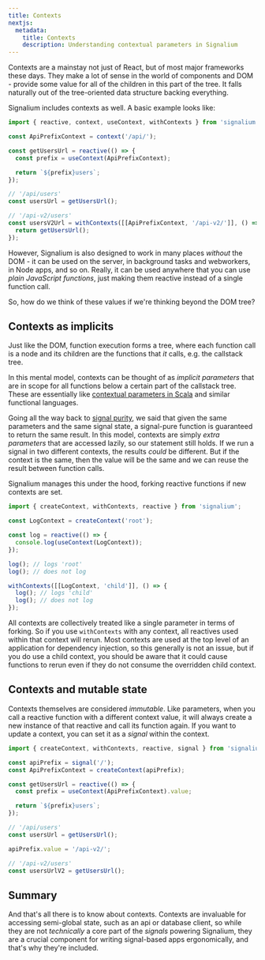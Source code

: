 ```yaml
---
title: Contexts
nextjs:
  metadata:
    title: Contexts
    description: Understanding contextual parameters in Signalium
---
```


Contexts are a mainstay not just of React, but of most major frameworks these days. They make a lot of sense in the world of components and DOM - provide some value for all of the children in this part of the tree. It falls naturally out of the tree-oriented data structure backing everything.

Signalium includes contexts as well. A basic example looks like:

```js
import { reactive, context, useContext, withContexts } from 'signalium';

const ApiPrefixContext = context('/api/');

const getUsersUrl = reactive(() => {
  const prefix = useContext(ApiPrefixContext);

  return `${prefix}users`;
});

// '/api/users'
const usersUrl = getUsersUrl();

// '/api-v2/users'
const usersV2Url = withContexts([[ApiPrefixContext, '/api-v2/']], () => {
  return getUsersUrl();
});
```

However, Signalium is also designed to work in many places _without_ the DOM - it can be used on the server, in background tasks and webworkers, in Node apps, and so on. Really, it can be used anywhere that you can use _plain JavaScript functions_, just making them reactive instead of a single function call.

So, how do we think of these values if we're thinking beyond the DOM tree?

## Contexts as implicits

Just like the DOM, function execution forms a tree, where each function call is a node and its children are the functions that _it_ calls, e.g. the callstack tree.

In this mental model, contexts can be thought of as _implicit parameters_ that are in scope for all functions below a certain part of the callstack tree. These are essentially like [contextual parameters in Scala](https://docs.scala-lang.org/tour/implicit-parameters.html) and similar functional languages.

Going all the way back to [signal purity](/core/reactive-functions-and-state#signal-purity), we said that given the same parameters and the same signal state, a signal-pure function is guaranteed to return the same result. In this model, contexts are simply _extra parameters_ that are accessed lazily, so our statement still holds. If we run a signal in two different contexts, the results _could_ be different. But if the context is the same, then the value will be the same and we can reuse the result between function calls.

Signalium manages this under the hood, forking reactive functions if new contexts are set.

```js
import { createContext, withContexts, reactive } from 'signalium';

const LogContext = createContext('root');

const log = reactive(() => {
  console.log(useContext(LogContext));
});

log(); // logs 'root'
log(); // does not log

withContexts([[LogContext, 'child']], () => {
  log(); // logs 'child'
  log(); // does not log
});
```

All contexts are collectively treated like a single parameter in terms of forking. So if you use `withContexts` with any context, all reactives used within that context will rerun. Most contexts are used at the top level of an application for dependency injection, so this generally is not an issue, but if you do use a child context, you should be aware that it could cause functions to rerun even if they do not consume the overridden child context.

## Contexts and mutable state

Contexts themselves are considered _immutable_. Like parameters, when you call a reactive function with a different context value, it will always create a new instance of that reactive and call its function again. If you want to update a context, you can set it as a _signal_ within the context.

```js
import { createContext, withContexts, reactive, signal } from 'signalium';

const apiPrefix = signal('/');
const ApiPrefixContext = createContext(apiPrefix);

const getUsersUrl = reactive(() => {
  const prefix = useContext(ApiPrefixContext).value;

  return `${prefix}users`;
});

// '/api/users'
const usersUrl = getUsersUrl();

apiPrefix.value = '/api-v2/';

// '/api-v2/users'
const usersUrlV2 = getUsersUrl();
```

## Summary

And that's all there is to know about contexts. Contexts are invaluable for accessing semi-global state, such as an api or database client, so while they are not _technically_ a core part of the _signals_ powering Signalium, they are a crucial component for writing signal-based apps ergonomically, and that's why they're included.
